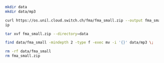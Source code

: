 ```zsh
mkdir data
mkdir data/mp3
```

```zsh
curl https://os.unil.cloud.switch.ch/fma/fma_small.zip --output fma_small.z
ip
```

```zsh
tar xvf fma_small.zip --directory=data
```

```zsh
find data/fma_small -mindepth 2 -type f -exec mv -i '{}' data/mp3 \;
```

```zsh
rm -rf data/fma_small
rm fma_small.zip
```

